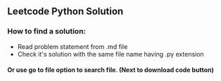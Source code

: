 ## Leetcode Python Solution

### How to find a solution:
* Read problem statement from .md file
* Check it's solution with the same file name having .py extension

#### Or use go to file option to search file. (Next to download code button)
